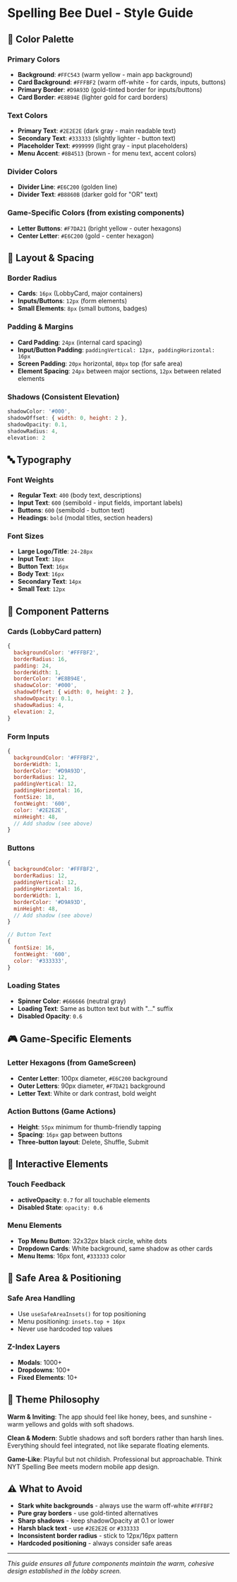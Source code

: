 # Spelling Bee Duel - Style Guide

## 🎨 Color Palette

### Primary Colors
- **Background**: `#FFC543` (warm yellow - main app background)
- **Card Background**: `#FFFBF2` (warm off-white - for cards, inputs, buttons)
- **Primary Border**: `#D9A93D` (gold-tinted border for inputs/buttons)
- **Card Border**: `#E8B94E` (lighter gold for card borders)

### Text Colors
- **Primary Text**: `#2E2E2E` (dark gray - main readable text)
- **Secondary Text**: `#333333` (slightly lighter - button text)
- **Placeholder Text**: `#999999` (light gray - input placeholders)
- **Menu Accent**: `#8B4513` (brown - for menu text, accent colors)

### Divider Colors
- **Divider Line**: `#E6C200` (golden line)
- **Divider Text**: `#B8860B` (darker gold for "OR" text)

### Game-Specific Colors (from existing components)
- **Letter Buttons**: `#F7DA21` (bright yellow - outer hexagons)
- **Center Letter**: `#E6C200` (gold - center hexagon)

## 📐 Layout & Spacing

### Border Radius
- **Cards**: `16px` (LobbyCard, major containers)
- **Inputs/Buttons**: `12px` (form elements)
- **Small Elements**: `8px` (small buttons, badges)

### Padding & Margins
- **Card Padding**: `24px` (internal card spacing)
- **Input/Button Padding**: `paddingVertical: 12px, paddingHorizontal: 16px`
- **Screen Padding**: `20px` horizontal, `80px` top (for safe area)
- **Element Spacing**: `24px` between major sections, `12px` between related elements

### Shadows (Consistent Elevation)
```javascript
shadowColor: '#000',
shadowOffset: { width: 0, height: 2 },
shadowOpacity: 0.1,
shadowRadius: 4,
elevation: 2
```

## 🔤 Typography

### Font Weights
- **Regular Text**: `400` (body text, descriptions)
- **Input Text**: `600` (semibold - input fields, important labels)
- **Buttons**: `600` (semibold - button text)
- **Headings**: `bold` (modal titles, section headers)

### Font Sizes
- **Large Logo/Title**: `24-28px`
- **Input Text**: `18px`
- **Button Text**: `16px`
- **Body Text**: `16px`
- **Secondary Text**: `14px`
- **Small Text**: `12px`

## 🎯 Component Patterns

### Cards (LobbyCard pattern)
```javascript
{
  backgroundColor: '#FFFBF2',
  borderRadius: 16,
  padding: 24,
  borderWidth: 1,
  borderColor: '#E8B94E',
  shadowColor: '#000',
  shadowOffset: { width: 0, height: 2 },
  shadowOpacity: 0.1,
  shadowRadius: 4,
  elevation: 2,
}
```

### Form Inputs
```javascript
{
  backgroundColor: '#FFFBF2',
  borderWidth: 1,
  borderColor: '#D9A93D',
  borderRadius: 12,
  paddingVertical: 12,
  paddingHorizontal: 16,
  fontSize: 18,
  fontWeight: '600',
  color: '#2E2E2E',
  minHeight: 48,
  // Add shadow (see above)
}
```

### Buttons
```javascript
{
  backgroundColor: '#FFFBF2',
  borderRadius: 12,
  paddingVertical: 12,
  paddingHorizontal: 16,
  borderWidth: 1,
  borderColor: '#D9A93D',
  minHeight: 48,
  // Add shadow (see above)
}

// Button Text
{
  fontSize: 16,
  fontWeight: '600',
  color: '#333333',
}
```

### Loading States
- **Spinner Color**: `#666666` (neutral gray)
- **Loading Text**: Same as button text but with "..." suffix
- **Disabled Opacity**: `0.6`

## 🎮 Game-Specific Elements

### Letter Hexagons (from GameScreen)
- **Center Letter**: 100px diameter, `#E6C200` background
- **Outer Letters**: 90px diameter, `#F7DA21` background
- **Letter Text**: White or dark contrast, bold weight

### Action Buttons (Game Actions)
- **Height**: `55px` minimum for thumb-friendly tapping
- **Spacing**: `16px` gap between buttons
- **Three-button layout**: Delete, Shuffle, Submit

## 🔧 Interactive Elements

### Touch Feedback
- **activeOpacity**: `0.7` for all touchable elements
- **Disabled State**: `opacity: 0.6`

### Menu Elements
- **Top Menu Button**: 32x32px black circle, white dots
- **Dropdown Cards**: White background, same shadow as other cards
- **Menu Items**: 16px font, `#333333` color

## 📱 Safe Area & Positioning

### Safe Area Handling
- Use `useSafeAreaInsets()` for top positioning
- Menu positioning: `insets.top + 16px`
- Never use hardcoded top values

### Z-Index Layers
- **Modals**: 1000+
- **Dropdowns**: 100+
- **Fixed Elements**: 10+

## 🎨 Theme Philosophy

**Warm & Inviting**: The app should feel like honey, bees, and sunshine - warm yellows and golds with soft shadows.

**Clean & Modern**: Subtle shadows and soft borders rather than harsh lines. Everything should feel integrated, not like separate floating elements.

**Game-Like**: Playful but not childish. Professional but approachable. Think NYT Spelling Bee meets modern mobile app design.

## ⚠️ What to Avoid

- **Stark white backgrounds** - always use the warm off-white `#FFFBF2`
- **Pure gray borders** - use gold-tinted alternatives
- **Sharp shadows** - keep shadowOpacity at 0.1 or lower  
- **Harsh black text** - use `#2E2E2E` or `#333333`
- **Inconsistent border radius** - stick to 12px/16px pattern
- **Hardcoded positioning** - always consider safe areas

---

*This guide ensures all future components maintain the warm, cohesive design established in the lobby screen.*